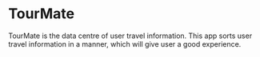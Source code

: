 # TourMate
TourMate is the data centre of user travel information.
This app sorts user travel information in a manner, which will give user a good experience.
